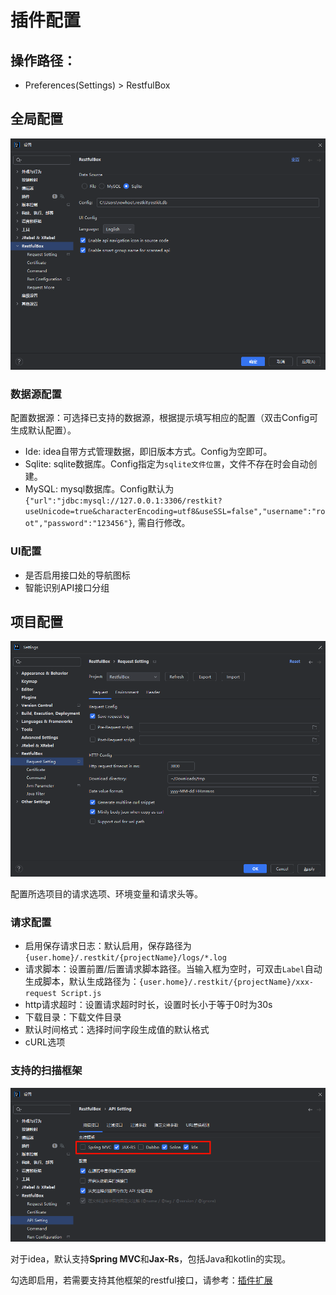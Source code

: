 # 插件配置

## 操作路径：

- Preferences(Settings) > RestfulBox

## 全局配置

![](images/537264421247747.png)

### 数据源配置

配置数据源：可选择已支持的数据源，根据提示填写相应的配置（双击Config可生成默认配置）。

- Ide: idea自带方式管理数据，即旧版本方式。Config为空即可。
- Sqlite: sqlite数据库。Config指定为`sqlite文件位置`，文件不存在时会自动创建。
- MySQL: mysql数据库。Config默认为 `{"url":"jdbc:mysql://127.0.0.1:3306/restkit?useUnicode=true&characterEncoding=utf8&useSSL=false","username":"root","password":"123456"}`, 需自行修改。

### UI配置

- 是否启用接口处的导航图标
- 智能识别API接口分组

## 项目配置
![](images/560074521250044.png)

配置所选项目的请求选项、环境变量和请求头等。

### 请求配置

- 启用保存请求日志：默认启用，保存路径为 `{user.home}/.restkit/{projectName}/logs/*.log`
- 请求脚本：设置前置/后置请求脚本路径。当输入框为空时，可双击`Label`自动生成脚本，默认生成路径为：`{user.home}/.restkit/{projectName}/xxx-request Script.js`
- http请求超时：设置请求超时时长，设置时长小于等于0时为30s
- 下载目录：下载文件目录
- 默认时间格式：选择时间字段生成值的默认格式
- cURL选项

### 支持的扫描框架

![](images/1691836592697.png)

对于idea，默认支持**Spring MVC**和**Jax-Rs**，包括Java和kotlin的实现。

勾选即启用，若需要支持其他框架的restful接口，请参考：[插件扩展](../扩展/扩展简介.md)
